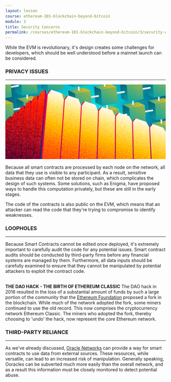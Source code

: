 ```yaml
---
layout: lesson
course: ethereum-101-blockchain-beyond-bitcoin
module: 3
title: Security Concerns
permalink: /courses/ethereum-101-blockchain-beyond-bitcoin/3/security-concerns/
---
```

<span class="openingParagraph">
While the EVM is revolutionary, it's design creates some challenges for developers, which should be well understood before a mainnet launch can be considered. </span>

<h3>PRIVACY ISSUES</h3>

<hr />

<img src="/assets/img/courses/ethereum-101/00_PrivateBC-01.png" />

<span style="font-weight: 400;">Because all smart contracts are processed by each node on the network, all data that they use is visible to any participant. As a result, sensitive business data can often not be stored on chain, which complicates the design of such systems. Some solutions, such as Enigma, have proposed ways to handle this computation privately, but these are still in the early stages. </span>

<span style="font-weight: 400;">The code of the contracts is also public on the EVM, which means that an attacker can read the code that they're trying to compromise to identify weaknesses.</span>

<h3>LOOPHOLES</h3>

<hr />

<span style="font-weight: 400;">Because Smart Contracts cannot be edited once deployed, it's extremely important to carefully audit the code for any potential issues. Smart contract audits should be conducted by third-party firms before any financial systems are managed by them. Furthermore, all data inputs should be carefully examined to ensure that they cannot be manipulated by potential attackers to exploit the contract code.</span>
<div class="tealCallout">
<br>
<b>THE DAO HACK - THE BIRTH OF ETHEREUM CLASSIC</b>
The DAO hack in 2016 resulted in the loss of a substantial amount of funds by such a large portion of the community that the <a href="https://www.ethereum.org/">Ethereum Foundation</a> proposed a fork in the blockchain. While much of the network adopted the fork, some miners continued to use the old record. This now comprises the cryptocurrency network Ethereum Classic. The miners who adopted the fork, thereby choosing to 'undo' the hack, now represent the core Ethereum network.

</div>

<h3>THIRD-PARTY RELIANCE</h3>

<hr />

<span style="font-weight: 400;">As we've already discussed, </span><a href="https://docs.google.com/document/d/1QYr8pCIOhs9Lb7N1VUUlByFnYg1T6V7zuihBKb-f4lM/edit#oracle%20networks"><span style="font-weight: 400;">Oracle Networks</span></a><span style="font-weight: 400;"> can provide a way for smart contracts to use data from external sources. These resources, while versatile, can lead to an increased risk of manipulation. Generally speaking, Ooracles can be subverted much more easily than the overall network, and as a result this information must be closely monitored to detect potential abuse. </span>
